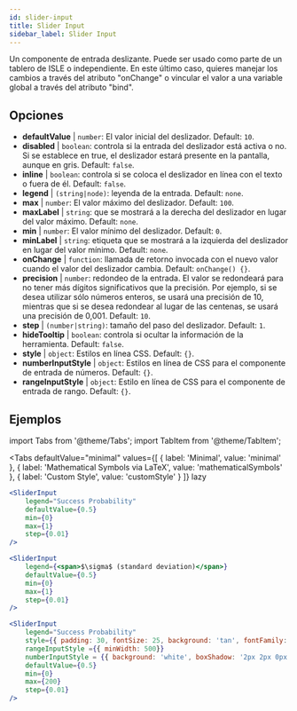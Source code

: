 ```yaml
---
id: slider-input
title: Slider Input
sidebar_label: Slider Input
---
```


Un componente de entrada deslizante. Puede ser usado como parte de un tablero de ISLE o independiente. En este último caso, quieres manejar los cambios a través del atributo "onChange" o vincular el valor a una variable global a través del atributo "bind".

## Opciones

* __defaultValue__ | `number`: El valor inicial del deslizador. Default: `10`.
* __disabled__ | `boolean`: controla si la entrada del deslizador está activa o no. Si se establece en true, el deslizador estará presente en la pantalla, aunque en gris. Default: `false`.
* __inline__ | `boolean`: controla si se coloca el deslizador en línea con el texto o fuera de él. Default: `false`.
* __legend__ | `(string|node)`: leyenda de la entrada. Default: `none`.
* __max__ | `number`: El valor máximo del deslizador. Default: `100`.
* __maxLabel__ | `string`: que se mostrará a la derecha del deslizador en lugar del valor máximo. Default: `none`.
* __min__ | `number`: El valor mínimo del deslizador. Default: `0`.
* __minLabel__ | `string`: etiqueta que se mostrará a la izquierda del deslizador en lugar del valor mínimo. Default: `none`.
* __onChange__ | `function`: llamada de retorno invocada con el nuevo valor cuando el valor del deslizador cambia. Default: `onChange() {}`.
* __precision__ | `number`: redondeo de la entrada. El valor se redondeará para no tener más dígitos significativos que la precisión. Por ejemplo, si se desea utilizar sólo números enteros, se usará una precisión de 10, mientras que si se desea redondear al lugar de las centenas, se usará una precisión de 0,001. Default: `10`.
* __step__ | `(number|string)`: tamaño del paso del deslizador. Default: `1`.
* __hideTooltip__ | `boolean`: controla si ocultar la información de la herramienta. Default: `false`.
* __style__ | `object`: Estilos en línea CSS. Default: `{}`.
* __numberInputStyle__ | `object`: Estilos en línea de CSS para el componente de entrada de números. Default: `{}`.
* __rangeInputStyle__ | `object`: Estilo en línea de CSS para el componente de entrada de rango. Default: `{}`.


## Ejemplos

import Tabs from '@theme/Tabs';
import TabItem from '@theme/TabItem';

<Tabs
    defaultValue="minimal"
    values={[
        { label: 'Minimal', value: 'minimal' },
        { label: 'Mathematical Symbols via LaTeX', value: 'mathematicalSymbols' },
        { label: 'Custom Style', value: 'customStyle' }
    ]}
    lazy
>

<TabItem value="minimal">

```jsx live
<SliderInput
    legend="Success Probability"
    defaultValue={0.5}
    min={0}
    max={1}
    step={0.01}
/>
```

</TabItem>

<TabItem value="mathematicalSymbols">

```jsx live
<SliderInput
    legend={<span>$\sigma$ (standard deviation)</span>}
    defaultValue={0.5}
    min={0}
    max={1}
    step={0.01}
/>
```

</TabItem>

<TabItem value="customStyle">

```jsx live
<SliderInput
    legend="Success Probability"
    style={{ padding: 30, fontSize: 25, background: 'tan', fontFamily: 'Georgia'}}
    rangeInputStyle ={{ minWidth: 500}}
    numberInputStyle = {{ background: 'white', boxShadow: '2px 2px 0px black'}}
    defaultValue={0.5}
    min={0}
    max={200}
    step={0.01}
/>
```

</TabItem>

</Tabs>
